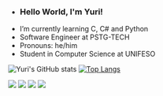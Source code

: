 - ###  Hello World, I'm Yuri!
-  I’m currently learning C, C# and Python
-  Software Engineer at PSTG-TECH
-  Pronouns: he/him
-  Student in Computer Science at UNIFESO

![Yuri's GitHub stats](https://github-readme-stats.vercel.app/api?username=yuridomingues&show_icons=true&theme=dracula&bgcolor=transparent)
[![Top Langs](https://github-readme-stats.vercel.app/api/top-langs/?username=y&theme=dracula)](https://github.com/yuridomingues/github-readme-stats)

<div> 
  <a href="https://instagram.com/yuri_ssan" target="_blank"><img src="https://img.shields.io/badge/-Instagram-%23E4405F?style=for-the-badge&logo=instagram&logoColor=white" target="_blank"></a>
 <a href="https://discord.gg/gQn5tVZAYu" target="_blank"><img src="https://img.shields.io/badge/Discord-7289DA?style=for-the-badge&logo=discord&logoColor=white" target="_blank"></a> 
  <a href = "mailto:yuridomingues.contato@gmail.com"><img src="https://img.shields.io/badge/-Gmail-%23333?style=for-the-badge&logo=gmail&logoColor=white" target="_blank"></a>  
  <a href = "https://www.linkedin.com/in/yuri-domingues-63869b320/"><img  src="https://img.shields.io/badge/LinkedIn-0077B5?style=for-the-badge&logo=linkedin&logoColor=white"></a>

</div>

